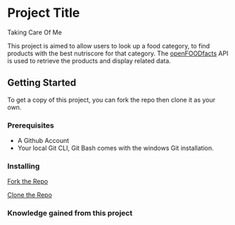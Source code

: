 # Project Title
Taking Care Of Me

This project is aimed to allow users to look up a food category, to find products with the best nutriscore for that category. The [openFOODfacts](https://openfoodfacts.github.io/openfoodfacts-server/api/) API is used to retrieve the products and display related data.

## Getting Started

To get a copy of this project, you can fork the repo then clone it as your own.

### Prerequisites
- A Github Account
- Your local Git CLI, Git Bash comes with the windows Git installation.

### Installing

[Fork the Repo](https://github.com/octocat/Spoon-Knife)

[Clone the Repo](https://docs.github.com/en/repositories/creating-and-managing-repositories/cloning-a-repository)

### Knowledge gained from this project
